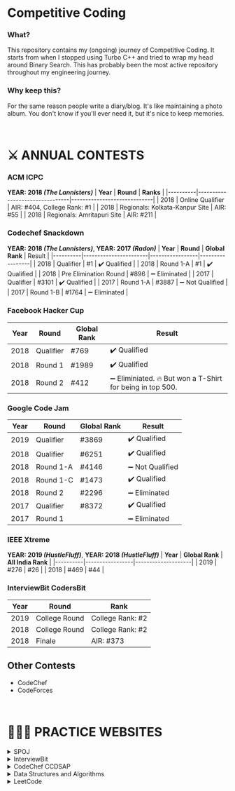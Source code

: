 # Competitive Coding

### What?
This repository contains my (ongoing) journey of Competitive Coding. It starts from when I stopped using Turbo C++ and tried to wrap my head around Binary Search. This has probably been the most active repository throughout my engineering journey.

### Why keep this?
For the same reason people write a diary/blog. It's like maintaining a photo album. You don't know if you'll ever need it, but it's nice to keep memories.

<br>

# ⚔️ ANNUAL CONTESTS

### ACM ICPC
**YEAR: 2018 *(The Lannisters)***
| **Year** | **Round**                      | **Ranks**                   |
|----------|--------------------------------|-----------------------------|
| 2018     | Online Qualifier               | AIR: #404, College Rank: #1 |
| 2018     | Regionals: Kolkata-Kanpur Site | AIR: #55                    |
| 2018     | Regionals: Amritapuri Site     | AIR: #211                   |


### Codechef Snackdown
**YEAR: 2018 *(The Lannisters)***, **YEAR: 2017 *(Radon)***
| **Year** | **Round**             | **Global Rank** | Result          |
|----------|-----------------------|-----------------|-----------------|
| 2018     | Qualifier             | #1              | ✔️ Qualified     |
| 2018     | Round 1-A             | #1              | ✔️ Qualified     |
| 2018     | Pre Elimination Round | #896            | ➖ Eliminated    |
| 2017     | Qualifier             | #3101           | ✔️ Qualified     |
| 2017     | Round 1-A             | #3887           | ➖ Not Qualified |
| 2017     | Round 1-B             | #1764           | ➖ Eliminated    |

### Facebook Hacker Cup
| **Year** | **Round** | **Global Rank** | **Result**                                                 |
|----------|-----------|-----------------|------------------------------------------------------------|
| 2018     | Qualifier | #769            | ✔️ Qualified                                                |
| 2018     | Round 1   | #1989           | ✔️ Qualified                                                |
| 2018     | Round 2   | #412            | ➖ Eliminiated. 🔥  But won a T-Shirt for being in top 500.  |

### Google Code Jam
| **Year** | **Round** | **Global Rank** | Result          |
|----------|-----------|-----------------|-----------------|
| 2019     | Qualifier | #3869           | ✔️ Qualified     |
| 2018     | Qualifier | #6251           | ✔️ Qualified     |
| 2018     | Round 1-A | #4146           | ➖ Not Qualified |
| 2018     | Round 1-C | #1473           | ✔️ Qualified     |
| 2018     | Round 2   | #2296           | ➖ Eliminated    |
| 2017     | Qualifier | #8372           | ✔️ Qualified     |
| 2017     | Round 1   |                 | ➖ Eliminated    |

### IEEE Xtreme
**YEAR: 2019 *(HustleFluff)***, **YEAR: 2018 *(HustleFluff)***
| **Year** | **Global Rank** | **All India Rank** |
|----------|-----------------|--------------------|
| 2019     | #276            | #26                |
| 2018     | #469            | #44                |


### InterviewBit CodersBit
| **Year** | **Round**     | **Rank**         |
|----------|---------------|------------------|
| 2019     | College Round | College Rank: #2 |
| 2018     | College Round | College Rank: #2 |
| 2018     | Finale        | AIR: #373        |

## Other Contests
- CodeChef
- CodeForces

<br>


# 👨🏻‍💻 PRACTICE WEBSITES
<details>
<summary>SPOJ</summary>

- ANARC09A
- BAISED
- BALIFE
- FARIDA
- FAVDICE
- GSS1
- HISTOGRA
- INVCNT
- JNEXT
- MMASS					
- MMMGAME					
- ONP					
- PRATA					
- HOLI
- QCJ3					
- STPAR
- UPDATEIT
</details>

<details>
<summary>InterviewBit</summary>

- ARRAYS
  - First Missing Integer
  - Largest Number
  - Maximum Non-negative Subarray
  - Maxsprod
  - Merge Intervals
  - Merge Overlapping Intervals
  - Min steps in infinite grid
  - Noble Integer
  - Set matrix Zeroes
- Strings
  - Amazing Subarrays
  - Length of the last word
  - Longest palindrome
  - Longest Palindromic Substring
  - Min chars required to make a string palindrome
  - Palindrome String
  - Roman to integer
  - Zig Zag String
- Maths
  - Excel Column Number
  - Greatest Common Divisor
  - Grid Unique Paths
  - Number of Length N and value less than K
  - Palindrome Integer
  - Prime Sum
  - Rearrange Array
- Binary Search
  - Matrix Search
  - Power Function
  - Rotated Sorted Array Search
  - Square Root of Integer
- Two Pointers
  - 3 Sum
  - Max Continuous Series of 1s
  - Merge two sorted Lists
  - Minimize the absolute difference
  - Remove duplication from Sorted Array
- Bit Manipulation
  - Min XOR Value
  - Number of 1 Bits
  - Single Number 1
  - Single Number 2
- Linked List
  - List Cycle
  - Partition List
  - Remove Duplicates of sorted list
  - Reverse Linked List II
  - Reverse Linked List
  - Swap List Nodes in pairs
- Stacks and Queues
  - Evaluate Expressions
  - Min Stack
  - Nearest Smaller Element
  - Simplify Directory Path
- Backtracking
  - Gray Code
  - Letter Phone
  - N Queens
  - Permutations
  - Subset II
  - Subset
- Hashing
  - Anagrams
  - Colorful Number
  - Fraction
  - Longest Substring Without Repeat
  - Substring Concatenation
- Jumps
  - To Level 3
</details>


<details> 
<summary>CodeChef CCDSAP</summary>

### Foundation
- Arrays
  - RAINBOWA
  - COPS
- Strings
  - CSUB
  - LAPIN
- Stacks & Queues
  - JNEXT
  - STPAR
  - ONP
  - COMPILER
  - HISTOGRA
  - ANARC09A (SPOJ)
  - Minimal String (Codeforces)
  - Alternating Current (Codeforces)
  - Longest Regular Bracket Sequence (Codeforces)
- Recursion
  - NOKIA
  - TRISQ
  - LFSTACK
  - FICE
- Greedy Algorithms
  - TACHSTCK
  - CIELRCPT
  - MAXDIFF
  - CHEFST
  - CAKEDOOM
  - CLETAB
  - TADELIVE
  - MANYCHEF
  - MMPROD
  - CHEFTMA
  - STICKS
  - BAISED (SPOJ)
  - BALIFE (SPOJ)
  - GCJ101BB (SPOJ)
  - FGFS
  - LEMUSIC
  - ARRANGE (SPOJ)
- Dynamic Programming
  - ALTARAY
  - DELISH
  - DBOY
  - XORSUB
  - GRID
  - TADELIVE
  - FROGV
  - MATRIX2
- Binary Search
  - STRSUB
  - ASHIGIFT
  - STACKS
  - DIVSET
  - LOWSUM
  - SNTEMPLE
  - SNAKEEAT
  - SCHEDULE
  - FORESTGA
</details>

<details>
<summary>Data Structures and Algorithms</summary>

- Binary Indexed Tree (Fenwick Tree)
- Game Theory
- Graphs
- Linked Lists
  - linked_list
  - stack
- Mathematics
  - assignment_problem
- Recursion
  - factorial
  - fibonacci
  - gcd
  - nqueen
  - string_permutation
  - tower_of_hanoi
- Searching
  - linear_search
  - binary_search
- Segment Trees
  - segment_trees
  - lazy_propagation
- Sorting
  - merge_sort
  - quick_sort
- Trie
  - trie
</details>

<details>
<summary>LeetCode</summary>

</details>
